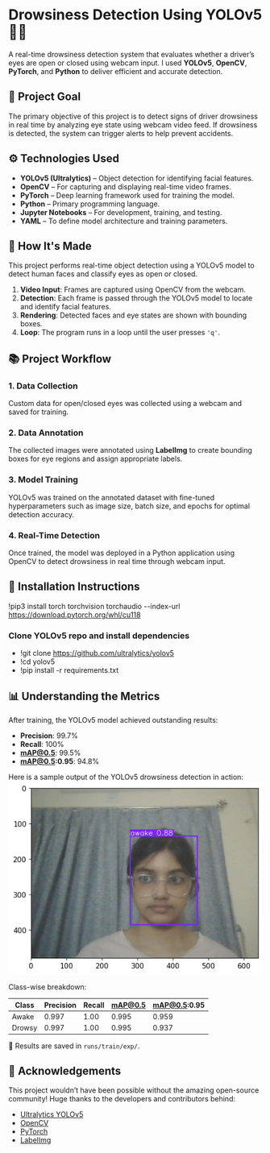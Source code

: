 # Drowsiness Detection Using YOLOv5 🚗💤

A real-time drowsiness detection system that evaluates whether a driver’s eyes are open or closed using webcam input. I used **YOLOv5**, **OpenCV**, **PyTorch**, and **Python** to deliver efficient and accurate detection.

## 📌 Project Goal

The primary objective of this project is to detect signs of driver drowsiness in real time by analyzing eye state using webcam video feed. If drowsiness is detected, the system can trigger alerts to help prevent accidents.

## ⚙️ Technologies Used

- **YOLOv5 (Ultralytics)** – Object detection for identifying facial features.
- **OpenCV** – For capturing and displaying real-time video frames.
- **PyTorch** – Deep learning framework used for training the model.
- **Python** – Primary programming language.
- **Jupyter Notebooks** – For development, training, and testing.
- **YAML** – To define model architecture and training parameters.

## 🔧 How It's Made

This project performs real-time object detection using a YOLOv5 model to detect human faces and classify eyes as open or closed.
1. **Video Input**: Frames are captured using OpenCV from the webcam.
2. **Detection**: Each frame is passed through the YOLOv5 model to locate and identify facial features.
3. **Rendering**: Detected faces and eye states are shown with bounding boxes.
4. **Loop**: The program runs in a loop until the user presses `'q'`.

## 📚 Project Workflow

### 1. Data Collection
Custom data for open/closed eyes was collected using a webcam and saved for training.

### 2. Data Annotation
The collected images were annotated using **LabelImg** to create bounding boxes for eye regions and assign appropriate labels.

### 3. Model Training
YOLOv5 was trained on the annotated dataset with fine-tuned hyperparameters such as image size, batch size, and epochs for optimal detection accuracy.

### 4. Real-Time Detection
Once trained, the model was deployed in a Python application using OpenCV to detect drowsiness in real time through webcam input.

## 🚀 Installation Instructions

!pip3 install torch torchvision torchaudio --index-url https://download.pytorch.org/whl/cu118
### Clone YOLOv5 repo and install dependencies
- !git clone https://github.com/ultralytics/yolov5
- !cd yolov5
- !pip install -r requirements.txt

## 📊 Understanding the Metrics

After training, the YOLOv5 model achieved outstanding results:

- **Precision**: 99.7%
- **Recall**: 100%
- **mAP@0.5**: 99.5%
- **mAP@0.5:0.95**: 94.8%

Here is a sample output of the YOLOv5 drowsiness detection in action:
![Sample Output](yolo_image.png)

Class-wise breakdown:

| Class   | Precision | Recall | mAP@0.5 | mAP@0.5:0.95 |
|---------|-----------|--------|---------|--------------|
| Awake   | 0.997     | 1.00   | 0.995   | 0.959        |
| Drowsy  | 0.997     | 1.00   | 0.995   | 0.937        |

📂 Results are saved in `runs/train/exp/`.

## 📢 Acknowledgements

This project wouldn’t have been possible without the amazing open-source community! Huge thanks to the developers and contributors behind:
- [Ultralytics YOLOv5](https://github.com/ultralytics/yolov5)  
- [OpenCV](https://opencv.org/)  
- [PyTorch](https://pytorch.org/)  
- [LabelImg](https://github.com/tzutalin/labelImg)
